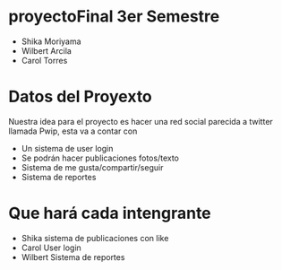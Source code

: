 # proyectoFinal 3er Semestre
  - Shika Moriyama
  - Wilbert Arcila
  - Carol Torres
# Datos del Proyexto
Nuestra idea para el proyecto es hacer una red social parecida a twitter llamada Pwip, esta va a contar con
  - Un sistema de user login
  - Se podrán hacer publicaciones fotos/texto
  - Sistema de me gusta/compartir/seguir
  - Sistema de reportes
# Que hará cada intengrante
  - Shika sistema de publicaciones con like
  - Carol User login
  - Wilbert Sistema de reportes
